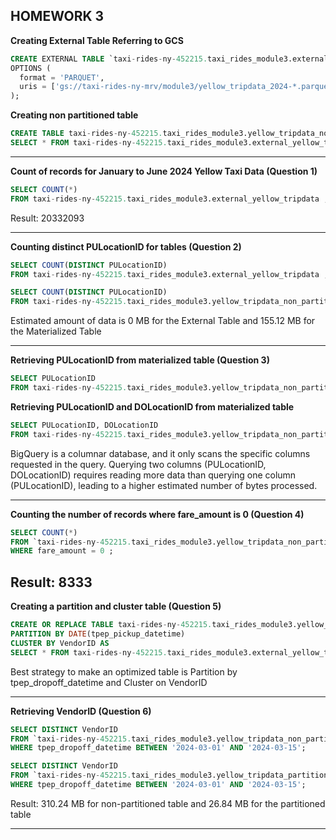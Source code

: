 ## HOMEWORK 3

**Creating External Table Referring to GCS**

```sql
CREATE EXTERNAL TABLE `taxi-rides-ny-452215.taxi_rides_module3.external_yellow_tripdata`
OPTIONS (
  format = 'PARQUET',
  uris = ['gs://taxi-rides-ny-mrv/module3/yellow_tripdata_2024-*.parquet']
);
```
**Creating non partitioned table**

```sql
CREATE TABLE taxi-rides-ny-452215.taxi_rides_module3.yellow_tripdata_non_partitioned AS
SELECT * FROM taxi-rides-ny-452215.taxi_rides_module3.external_yellow_tripdata ;
```
----------------------------------------------------------------------------------------------------
**Count of records for January to June 2024 Yellow Taxi Data (Question 1)**

```sql
SELECT COUNT(*) 
FROM taxi-rides-ny-452215.taxi_rides_module3.external_yellow_tripdata ;
```
Result: 20332093

----------------------------------------------------------------------------------------------------
**Counting distinct PULocationID for tables (Question 2)**

```sql
SELECT COUNT(DISTINCT PULocationID)
FROM taxi-rides-ny-452215.taxi_rides_module3.external_yellow_tripdata ;

SELECT COUNT(DISTINCT PULocationID)
FROM taxi-rides-ny-452215.taxi_rides_module3.yellow_tripdata_non_partitioned ;
```
Estimated amount of data is 0 MB for the External Table and 155.12 MB for the Materialized Table

----------------------------------------------------------------------------------------------------
**Retrieving PULocationID from materialized table (Question 3)**

```sql
SELECT PULocationID
FROM taxi-rides-ny-452215.taxi_rides_module3.yellow_tripdata_non_partitioned;
```
**Retrieving PULocationID and DOLocationID from materialized table**

```sql
SELECT PULocationID, DOLocationID
FROM taxi-rides-ny-452215.taxi_rides_module3.yellow_tripdata_non_partitioned;
```
BigQuery is a columnar database, and it only scans the specific columns requested in the query. Querying two columns (PULocationID, DOLocationID) requires reading more data than querying one column (PULocationID), leading to a higher estimated number of bytes processed.

----------------------------------------------------------------------------------------------------
**Counting the number of records where fare_amount is 0 (Question 4)**


```sql
SELECT COUNT(*) 
FROM `taxi-rides-ny-452215.taxi_rides_module3.yellow_tripdata_non_partitioned`
WHERE fare_amount = 0 ;
```
Result: 8333
----------------------------------------------------------------------------------------------------
**Creating a partition and cluster table (Question 5)**


```sql
CREATE OR REPLACE TABLE taxi-rides-ny-452215.taxi_rides_module3.yellow_tripdata_partitioned_clustered
PARTITION BY DATE(tpep_pickup_datetime)
CLUSTER BY VendorID AS
SELECT * FROM taxi-rides-ny-452215.taxi_rides_module3.external_yellow_tripdata ;
```
Best strategy to make an optimized table is Partition by tpep_dropoff_datetime and Cluster on VendorID

----------------------------------------------------------------------------------------------------
**Retrieving VendorID (Question 6)**

```sql
SELECT DISTINCT VendorID
FROM `taxi-rides-ny-452215.taxi_rides_module3.yellow_tripdata_non_partitioned`
WHERE tpep_dropoff_datetime BETWEEN '2024-03-01' AND '2024-03-15';
```
```sql
SELECT DISTINCT VendorID
FROM `taxi-rides-ny-452215.taxi_rides_module3.yellow_tripdata_partitioned_clustered`
WHERE tpep_dropoff_datetime BETWEEN '2024-03-01' AND '2024-03-15';
```
Result: 310.24 MB for non-partitioned table and 26.84 MB for the partitioned table

----------------------------------------------------------------------------------------------------
